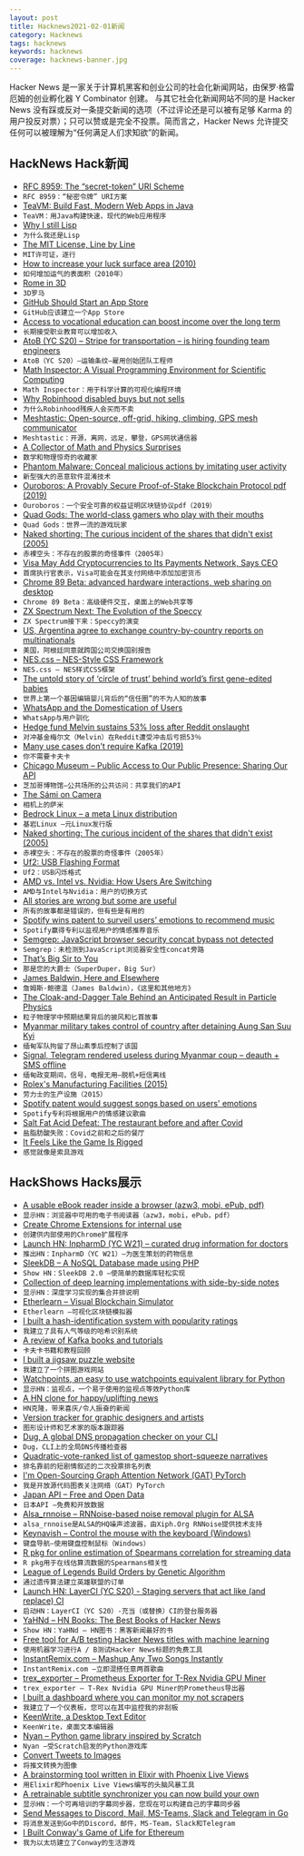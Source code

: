 ```yaml
---
layout: post
title: Hacknews2021-02-01新闻
category: Hacknews
tags: hacknews
keywords: hacknews
coverage: hacknews-banner.jpg
---
```


Hacker News 是一家关于计算机黑客和创业公司的社会化新闻网站，由保罗·格雷厄姆的创业孵化器 Y Combinator 创建。
与其它社会化新闻网站不同的是 Hacker News 没有踩或反对一条提交新闻的选项（不过评论还是可以被有足够 Karma 的用户投反对票）；只可以赞或是完全不投票。简而言之，Hacker News 允许提交任何可以被理解为“任何满足人们求知欲”的新闻。

## HackNews Hack新闻


- [RFC 8959: The “secret-token” URI Scheme](https://www.rfc-editor.org/rfc/rfc8959.txt)
- `RFC 8959：“秘密令牌” URI方案`
- [TeaVM: Build Fast, Modern Web Apps in Java](http://teavm.org/)
- `TeaVM：用Java构建快速，现代的Web应用程序`
- [Why I still Lisp](https://mendhekar.medium.com/why-i-still-lisp-and-you-should-too-18a2ae36bd8)
- `为什么我还是Lisp`
- [The MIT License, Line by Line](https://writing.kemitchell.com/2016/09/21/MIT-License-Line-by-Line.html)
- `MIT许可证，逐行`
- [How to increase your luck surface area (2010)](https://www.codusoperandi.com/posts/increasing-your-luck-surface-area)
- `如何增加运气的表面积（2010年）`
- [Rome in 3D](https://relivehistoryin3d.com/projects/rome-in-3d/)
- `3D罗马`
- [GitHub Should Start an App Store](https://www.ankshilp.com/time_for_github_app_store/)
- `GitHub应该建立一个App Store`
- [Access to vocational education can boost income over the long term](https://voxeu.org/article/access-vocational-education-can-boost-income-over-long-term)
- `长期接受职业教育可以增加收入`
- [AtoB (YC S20) – Stripe for transportation – is hiring founding team engineers](https://www.notion.so/Founding-Team-Engineers-AtoB-1db448bd0b8c482db48857f04c7244cf)
- `AtoB（YC S20）–运输条纹–雇用创始团队工程师`
- [Math Inspector: A Visual Programming Environment for Scientific Computing](https://mathinspector.com/)
- `Math Inspector：用于科学计算的可视化编程环境`
- [Why Robinhood disabled buys but not sells](https://stu2b50.dev/posts/why-robinhood-d3580b)
- `为什么Robinhood残疾人会买而不卖`
- [Meshtastic: Open-source, off-grid, hiking, climbing, GPS mesh communicator](https://meshtastic.letstalkthis.com/)
- `Meshtastic：开源，离网，远足，攀登，GPS网状通信器`
- [A Collector of Math and Physics Surprises](https://www.quantamagazine.org/tadashi-tokieda-collects-math-and-physics-surprises-20181127/)
- `数学和物理惊奇的收藏家`
- [Phantom Malware: Conceal malicious actions  by imitating user activity](https://ieeexplore.ieee.org/stamp/stamp.jsp?tp=&arnumber=9186656#8866)
- `新型强大的恶意软件混淆技术`
- [Ouroboros: A Provably Secure Proof-of-Stake Blockchain Protocol pdf (2019)](https://eprint.iacr.org/2016/889.pdf)
- `Ouroboros：一个安全可靠的权益证明区块链协议pdf（2019）`
- [Quad Gods: The world-class gamers who play with their mouths](https://www.bbc.com/news/stories-55811621)
- `Quad Gods：世界一流的游戏玩家`
- [Naked shorting: The curious incident of the shares that didn't exist (2005)](https://web.archive.org/web/20160215135645/https://www.euromoney.com/Article/1001047/Naked-shorting-The-curious-incident-of-the-shares-that-didnt-.html)
- `赤裸空头：不存在的股票的奇怪事件（2005年）`
- [Visa May Add Cryptocurrencies to Its Payments Network, Says CEO](https://www.coindesk.com/visa-may-add-cryptocurrencies-to-its-payments-network-says-ceo)
- `首席执行官表示，Visa可能会在其支付网络中添加加密货币`
- [Chrome 89 Beta: advanced hardware interactions, web sharing on desktop](https://blog.chromium.org/2021/01/chrome-89-beta-advanced-hardware.html)
- `Chrome 89 Beta：高级硬件交互，桌面上的Web共享等`
- [ZX Spectrum Next: The Evolution of the Speccy](https://www.specnext.com/about/)
- `ZX Spectrum接下来：Speccy的演变`
- [US, Argentina agree to exchange country-by-country reports on multinationals](https://mnetax.com/us-argentina-agree-to-exchange-country-by-country-reports-of-large-multinational-42276)
- `美国，阿根廷同意就跨国公司交换国别报告`
- [NES.css – NES-Style CSS Framework](https://nostalgic-css.github.io/NES.css/)
- `NES.css – NES样式CSS框架`
- [The untold story of ‘circle of trust’ behind world’s first gene-edited babies](https://www.sciencemag.org/news/2019/08/untold-story-circle-trust-behind-world-s-first-gene-edited-babies)
- `世界上第一个基因编辑婴儿背后的“信任圈”的不为人知的故事`
- [WhatsApp and the Domestication of Users](https://seirdy.one/2021/01/27/whatsapp-and-the-domestication-of-users.html)
- `WhatsApp与用户驯化`
- [Hedge fund Melvin sustains 53% loss after Reddit onslaught](https://arstechnica.com/gadgets/2021/01/hedge-fund-melvin-sustains-53-loss-after-reddit-onslaught/)
- `对冲基金梅尔文（Melvin）在Reddit遭受冲击后亏损53％`
- [Many use cases don’t require Kafka (2019)](https://vicki.substack.com/p/you-dont-need-kafka)
- `你不需要卡夫卡`
- [Chicago Museum – Public Access to Our Public Presence: Sharing Our API](https://www.artic.edu/articles/902/public-access-to-our-public-presence-sharing-our-api)
- `芝加哥博物馆–公共场所的公共访问：共享我们的API`
- [The Sámi on Camera](https://www.historytoday.com/miscellanies/sami-camera)
- `相机上的萨米`
- [Bedrock Linux – a meta Linux distribution](https://bedrocklinux.org/)
- `基岩Linux –元Linux发行版`
- [Naked shorting: The curious incident of the shares that didn't exist (2005)](https://www.euromoney.com/article/b1320xkhl0443w/naked-shorting-the-curious-incident-of-the-shares-that-didnt-exist)
- `赤裸空头：不存在的股票的奇怪事件（2005年）`
- [Uf2: USB Flashing Format](https://github.com/microsoft/uf2)
- `Uf2：USB闪烁格式`
- [AMD vs. Intel vs. Nvidia: How Users Are Switching](https://boilingsteam.com/amd-vs-nvidia-are-linux-gamers-switching-yet/)
- `AMD与Intel与Nvidia：用户的切换方式`
- [All stories are wrong but some are useful](https://neilkakkar.com/story-of-stories.html)
- `所有的故事都是错误的，但有些是有用的`
- [Spotify wins patent to surveil users’ emotions to recommend music](https://www.thesanfranciscotelegraph.com/technology/3678/in-spotify-music-listens-to-you-streaming-platform-wins-patent-to-surveil-users-emotions-to-recommend-music/)
- `Spotify赢得专利以监视用户的情感推荐音乐`
- [Semgrep: JavaScript browser security concat bypass not detected](https://github.com/returntocorp/semgrep/issues/2409)
- `Semgrep：未检测到JavaScript浏览器安全性concat旁路`
- [That’s Big Sir to You](https://www.shirtpocket.com/blog/index.php/shadedgrey/thats_big_sir_to_you/)
- `那是您的大爵士（SuperDuper，Big Sur）`
- [James Baldwin, Here and Elsewhere](https://www.publicbooks.org/james-baldwin-here-and-elsewhere/)
- `詹姆斯·鲍德温（James Baldwin），《这里和其他地方》`
- [The Cloak-and-Dagger Tale Behind an Anticipated Result in Particle Physics](https://www.sciencemag.org/news/2021/01/cloak-and-dagger-tale-behind-year-s-most-anticipated-result-particle-physics)
- `粒子物理学中预期结果背后的披风和匕首故事`
- [Myanmar military takes control of country after detaining Aung San Suu Kyi](https://www.bbc.com/news/world-asia-55882489)
- `缅甸军队拘留了昂山素季后控制了该国`
- [Signal, Telegram rendered useless during Myanmar coup – deauth + SMS offline](https://twitter.com/the_ayeminthant/status/1356064981712691200)
- `缅甸政变期间，信号，电报无用–脱机+短信离线`
- [Rolex's Manufacturing Facilities (2015)](https://www.hodinkee.com/articles/inside-rolex)
- `劳力士的生产设施（2015）`
- [Spotify patent would suggest songs based on users' emotions](https://www.bbc.com/news/entertainment-arts-55839655)
- `Spotify专利将根据用户的情感建议歌曲`
- [Salt Fat Acid Defeat: The restaurant before and after Covid](https://nplusonemag.com/online-only/online-only/salt-fat-acid-defeat/)
- `盐脂肪酸失败：Covid之前和之后的餐厅`
- [It Feels Like the Game Is Rigged](https://theirrelevantinvestor.com/2021/02/01/it-feels-like-the-game-is-rigged/)
- `感觉就像是索具游戏`


## HackShows Hacks展示

- [ A usable eBook reader inside a browser (azw3, mobi, ePub, pdf)](https://www.loudreader.com)
- `显示HN：浏览器中可用的电子书阅读器（azw3，mobi，ePub，pdf）`
- [ Create Chrome Extensions for internal use](https://extension.dev)
- `创建供内部使用的Chrome扩展程序`
- [Launch HN: InpharmD (YC W21) – curated drug information for doctors](item?id=25957775)
- `推出HN：InpharmD（YC W21）–为医生策划的药物信息`
- [ SleekDB – A NoSQL Database made using PHP](https://sleekdb.github.io/)
- `Show HN：SleekDB 2.0 –使简单的数据库轻松实现`
- [ Collection of deep learning implementations with side-by-side notes](https://nn.labml.ai)
- `显示HN：深度学习实现的集合并排说明`
- [ Etherlearn – Visual Blockchain Simulator](https://etherlearn.cryptizens.io)
- `Etherlearn –可视化区块链模拟器`
- [ I built a hash-identification system with popularity ratings](https://github.com/HashPals/Name-That-Hash)
- `我建立了具有人气等级的哈希识别系统`
- [ A review of Kafka books and tutorials](https://stambros.medium.com/the-ultimate-knowledge-trove-2bed285dc23e)
- `卡夫卡书籍和教程回顾`
- [ I built a jigsaw puzzle website](https://puzzlepanda.com)
- `我建立了一个拼图游戏网站`
- [ Watchpoints, an easy to use watchpoints equivalent library for Python](https://github.com/gaogaotiantian/watchpoints)
- `显示HN：监视点，一个易于使用的监视点等效Python库`
- [ A HN clone for happy/uplifting news](https://www.happinews.co/)
- `HN克隆，带来喜庆/令人振奋的新闻`
- [ Version tracker for graphic designers and artists](https://www.snowtrack.io/)
- `图形设计师和艺术家的版本跟踪器`
- [ Dug, A global DNS propagation checker on your CLI](http://github.com/unfrl/dug/)
- `Dug，CLI上的全局DNS传播检查器`
- [ Quadratic-vote-ranked list of gamestop short-squeeze narratives](https://knovigator.com/quest/gamestop-wallstreetbets-GME-robinhood-narratives-4o62ex4g)
- `排名靠前的短剧情叙述的二次投票排名列表`
- [ I'm Open-Sourcing Graph Attention Network (GAT) PyTorch](https://github.com/gordicaleksa/pytorch-GAT)
- `我是开放源代码图表关注网络（GAT）PyTorch`
- [ Japan API – Free and Open Data](https://japan-api.github.io/docs/)
- `日本API –免费和开放数据`
- [ Alsa_rnnoise – RNNoise-based noise removal plugin for ALSA](https://sr.ht/~arsen/alsa_rnnoise/)
- `alsa_rnnoise是ALSA的HQ噪声滤波器，由Xiph.Org RNNoise提供技术支持`
- [ Keynavish – Control the mouse with the keyboard (Windows)](https://github.com/lesderid/keynavish)
- `键盘导航–使用键盘控制鼠标（Windows）`
- [ R pkg for online estimation of Spearmans correlation for streaming data](https://github.com/MikeJaredS/hermiter)
- `R pkg用于在线估算流数据的Spearmans相关性`
- [ League of Legends Build Orders by Genetic Algorithm](https://www.lolsolved.gg/builds/)
- `通过遗传算法建立英雄联盟的订单`
- [Launch HN: LayerCI (YC S20) - Staging servers that act like (and replace) CI](item?id=25979941)
- `启动HN：LayerCI（YC S20）-充当（或替换）CI的登台服务器`
- [ YaHNd – HN Books: The Best Books of Hacker News](https://yahnd.com/books/)
- `Show HN：YaHNd – HN图书：黑客新闻最好的书`
- [ Free tool for A/B testing Hacker News titles with machine learning](https://hacker-ai.com)
- `使用机器学习进行A / B测试Hacker News标题的免费工具`
- [ InstantRemix.com – Mashup Any Two Songs Instantly](http://instantremix.com)
- `InstantRemix.com –立即混搭任意两首歌曲`
- [ trex_exporter – Prometheus Exporter for T-Rex Nvidia GPU Miner](https://github.com/dennisstritzke/trex_exporter)
- `trex_exporter – T-Rex Nvidia GPU Miner的Prometheus导出器`
- [ I built a dashboard where you can monitor my not scrapers](https://www.pmalerts.com/internals-jobs)
- `我建立了一个仪表板，您可以在其中监控我的非刮板`
- [ KeenWrite, a Desktop Text Editor](https://github.com/DaveJarvis/keenwrite)
- `KeenWrite，桌面文本编辑器`
- [ Nyan – Python game library inspired by Scratch](https://github.com/ducaale/nyan)
- `Nyan –受Scratch启发的Python游戏库`
- [ Convert Tweets to Images](https://github.com/ozgrozer/tweet-image)
- `将推文转换为图像`
- [ A brainstorming tool written in Elixir with Phoenix Live Views](https://github.com/mindwendel/mindwendel)
- `用Elixir和Phoenix Live Views编写的头脑风暴工具`
- [ A retrainable subtitle synchronizer you can now build your own](https://subaligner.readthedocs.io/)
- `显示HN：一个可再培训的字幕同步器，您现在可以构建自己的字幕同步器`
- [ Send Messages to Discord, Mail, MS-Teams, Slack and Telegram in Go](https://github.com/nikoksr/notify)
- `将消息发送到Go中的Discord，邮件，MS-Team，Slack和Telegram`
- [ I Built Conway's Game of Life for Ethereum](https://danhough.com/blog/conways-game-ethereum/)
- `我为以太坊建立了Conway的生活游戏`

